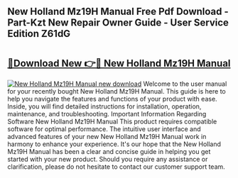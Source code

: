 ## New Holland Mz19H Manual Free Pdf Download - Part-Kzt New Repair Owner Guide - User Service Edition Z61dG

# <h2><a href="http://bc95932.oget.top/?id=New+Holland+Mz19H+Manual">🔗Download New 👉🔴 New Holland Mz19H Manual</a></h2>

[![New Holland Mz19H Manual new download](https://i.imgur.com/5g1atiW.png)](http://bc95932.oget.top/?id=New+Holland+Mz19H+Manual)
Welcome to the user manual for your recently bought New Holland Mz19H Manual. This guide is here to help you navigate the features and functions of your product with ease. Inside, you will find detailed instructions for installation, operation, maintenance, and troubleshooting. Important Information Regarding Software New Holland Mz19H Manual This product requires compatible software for optimal performance. The intuitive user interface and advanced features of your new New Holland Mz19H Manual work in harmony to enhance your experience. It's our hope that the New Holland Mz19H Manual has been a clear and concise guide in helping you get started with your new product. Should you require any assistance or clarification, please do not hesitate to contact our customer support team.
